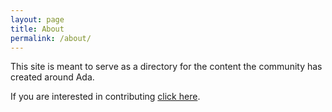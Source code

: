 ```yaml
---
layout: page
title: About
permalink: /about/
---
```


This site is meant to serve as a directory for the content the
community has created around Ada.

If you are interested in contributing [click here](https://github.com/jquorning/ada.github.io).
